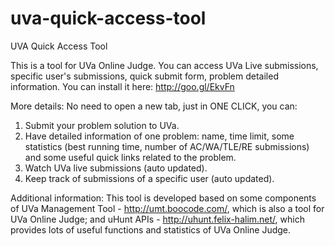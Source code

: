 uva-quick-access-tool
=====================

UVA Quick Access Tool

This is a tool for UVa Online Judge.
You can access UVa Live submissions, specific user's submissions, quick submit form, problem detailed information.
You can install it here: http://goo.gl/EkvFn

More details: No need to open a new tab, just in ONE CLICK, you can:
1. Submit your problem solution to UVa.
2. Have detailed information of one problem: name, time limit, some statistics (best running time, number of AC/WA/TLE/RE submissions) and some useful quick links related to the problem.
3. Watch UVa live submissions (auto updated).
4. Keep track of submissions of a specific user (auto updated).

Additional information: This tool is developed based on some components of UVa Management Tool - http://umt.boocode.com/, which is also a tool for UVa Online Judge; and uHunt APIs - http://uhunt.felix-halim.net/, which provides lots of useful functions and statistics of UVa Online Judge.

